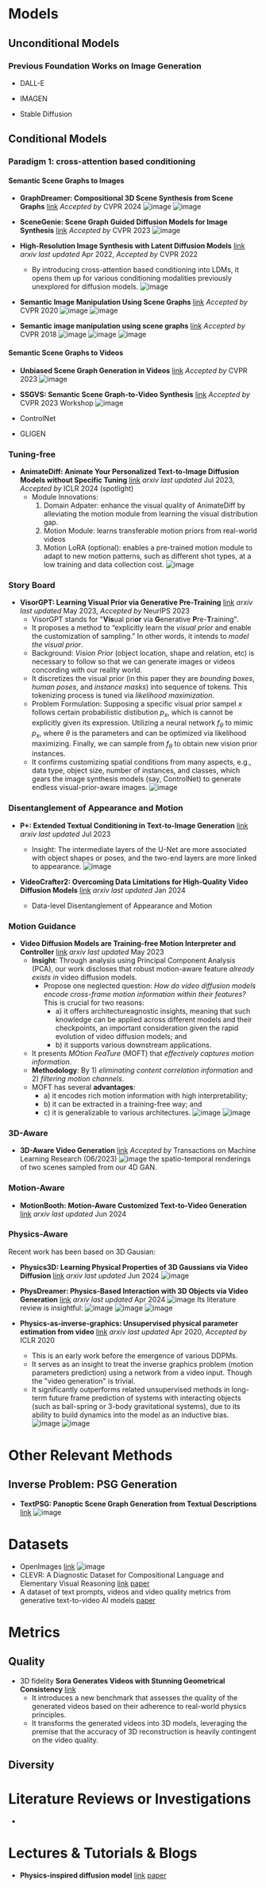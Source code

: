 # Models
## Unconditional Models
### Previous Foundation Works on Image Generation
- DALL-E

- IMAGEN

- Stable Diffusion


## Conditional Models
### Paradigm 1: cross-attention based conditioning
#### Semantic Scene Graphs to Images
- **GraphDreamer: Compositional 3D Scene Synthesis from Scene Graphs** [link](https://openaccess.thecvf.com/content/CVPR2024/papers/Gao_GraphDreamer_Compositional_3D_Scene_Synthesis_from_Scene_Graphs_CVPR_2024_paper.pdf)  _Accepted by_ CVPR 2024
  ![image](https://github.com/qiaosun22/AwesomeText2Video/assets/136222260/0f94bc24-a1bf-4c02-b693-22a450d15c08)
  ![image](https://github.com/qiaosun22/AwesomeText2Video/assets/136222260/86b8bca0-640c-4993-a3e1-49488e9b6a12)

- **SceneGenie: Scene Graph Guided Diffusion Models for Image Synthesis** [link](https://openaccess.thecvf.com/content/ICCV2023W/SG2RL/papers/Farshad_SceneGenie_Scene_Graph_Guided_Diffusion_Models_for_Image_Synthesis_ICCVW_2023_paper.pdf) _Accepted by_ CVPR 2023
  ![image](https://github.com/qiaosun22/AwesomeText2Video/assets/136222260/33126716-a316-4023-99cf-d573a1439491)

- **High-Resolution Image Synthesis with Latent Diffusion Models** [link](https://arxiv.org/pdf/2112.10752)  _arxiv last updated_ Apr 2022, _Accepted by_ CVPR 2022
  - By introducing cross-attention based conditioning into LDMs, it opens them up for various conditioning modalities previously unexplored for diffusion models.
  ![image](https://github.com/qiaosun22/AwesomeText2Video/assets/136222260/7a9124fa-2041-4416-9afe-5ec64552d04a)

- **Semantic Image Manipulation Using Scene Graphs** [link](https://openaccess.thecvf.com/content_CVPR_2020/papers/Dhamo_Semantic_Image_Manipulation_Using_Scene_Graphs_CVPR_2020_paper.pdf) _Accepted by_ CVPR 2020
  ![image](https://github.com/qiaosun22/AwesomeText2Video/assets/136222260/ca4015ee-c397-4927-8fd8-4a7b823450bb)
  ![image](https://github.com/qiaosun22/AwesomeText2Video/assets/136222260/39688953-1de2-46df-a9c9-34d11a2b73f8)


- **Semantic image manipulation using scene graphs** [link](https://openaccess.thecvf.com/content_cvpr_2018/papers/Johnson_Image_Generation_From_CVPR_2018_paper.pdf) _Accepted by_ CVPR 2018
  ![image](https://github.com/qiaosun22/AwesomeText2Video/assets/136222260/530c3192-f8e3-4a5e-98e6-6c2124f19286)
  ![image](https://github.com/qiaosun22/AwesomeText2Video/assets/136222260/406be6cf-8e75-43fa-9a5b-f45f648a4a3b)
  ![image](https://github.com/qiaosun22/AwesomeText2Video/assets/136222260/4d0c0ea3-2806-43b5-834a-7714aba2db36)



#### Semantic Scene Graphs to Videos
- **Unbiased Scene Graph Generation in Videos** [link](https://openaccess.thecvf.com/content/CVPR2023/papers/Nag_Unbiased_Scene_Graph_Generation_in_Videos_CVPR_2023_paper.pdf) _Accepted by_ CVPR 2023
  ![image](https://github.com/qiaosun22/AwesomeText2Video/assets/136222260/0a34f741-c5a0-4e57-889d-53dcf95b82bc)

- **SSGVS: Semantic Scene Graph-to-Video Synthesis** [link](https://openaccess.thecvf.com/content/CVPR2023W/MULA/papers/Cong_SSGVS_Semantic_Scene_Graph-to-Video_Synthesis_CVPRW_2023_paper.pdf) _Accepted by_ CVPR 2023 Workshop
  ![image](https://github.com/qiaosun22/AwesomeText2Video/assets/136222260/347702b6-60e7-4a09-a312-a512e16ee897)

- ControlNet

- GLIGEN
### Tuning-free
- **AnimateDiff: Animate Your Personalized Text-to-Image Diffusion Models without Specific Tuning** [link](https://arxiv.org/abs/2307.04725) _arxiv last updated_ Jul 2023, _Accepted by_ ICLR 2024 (spotlight)
  - Module Innovations:
    1. Domain Adpater: enhance the visual quality of AnimateDiff by alleviating the motion module from learning the visual distribution gap.
    2. Motion Module: learns transferable motion priors from real-world videos
    3. Motion LoRA (optional): enables a pre-trained motion module to adapt to new motion patterns, such as different shot types, at a low training and data collection cost.
  ![image](https://github.com/qiaosun22/AwesomeText2Video/assets/136222260/3fcb43e1-c30b-4152-bb90-c1b403c63faf)


### Story Board
- **VisorGPT: Learning Visual Prior via Generative Pre-Training** [link](https://arxiv.org/pdf/2305.13777) _arxiv last updated_ May 2023, _Accepted by_ NeurIPS 2023
  - VisorGPT stands for "**Vis**ual pri**or** via **G**enerative **P**re-**T**raining".
  - It proposes a method to “explicitly learn the _visual prior_ and enable the customization of sampling.” In other words, it intends to _model the visual prior_.
  - Background: _Vision Prior_ (object location, shape and relation, etc) is necessary to follow so that we can generate images or videos concording with our reality world.
  - It discretizes the visual prior (in this paper they are _bounding boxes_, _human poses_, and _instance masks_) into sequence of tokens. This tokenizing process is tuned via _likelihood maximization_.
  - Problem Formulation:
    Supposing a specific visual prior sampel $x$ follows certain probabilistic distibution $p_x$, which is cannot be explicitly given its expression. Utilizing a neural network $f_\theta$ to mimic $p_x$, where $\theta$ is the parameters and can be optimized via likelihood maximizing. Finally, we can sample from $f_\theta$ to obtain new vision prior instances.
  - It confirms customizing spatial conditions from many aspects, e.g., data type, object size, number of instances, and classes, which gears the image synthesis models (say, ControlNet) to generate endless visual-prior-aware images. 
  ![image](https://github.com/qiaosun22/AwesomeText2Video/assets/136222260/c65f9b9a-7dc6-458b-b9f1-e3cd68135bae)


### Disentanglement of Appearance and Motion
- **P+: Extended Textual Conditioning in Text-to-Image Generation** [link](https://arxiv.org/pdf/2303.09522)  _arxiv last updated_ Jul 2023
  - Insight: The intermediate layers of the U-Net are more associated with object shapes or poses, and the two-end layers are more linked to appearance.
  ![image](https://github.com/qiaosun22/AwesomeText2Video/assets/136222260/a8289162-e385-4db2-b42b-435597c000f2)

- **VideoCrafter2: Overcoming Data Limitations for High-Quality Video Diffusion Models** [link](https://arxiv.org/pdf/2401.09047) _arxiv last updated_ Jan 2024
  - Data-level Disentanglement of Appearance and Motion
### Motion Guidance
- **Video Diffusion Models are Training-free Motion Interpreter and Controller** [link](https://arxiv.org/pdf/2405.14864v1) _arxiv last updated_ May 2023
  - **Insight**: Through analysis using Principal Component Analysis (PCA), our work discloses that robust motion-aware feature _already exists in_ video diffusion models.
    - Propose one neglected question: _How do video diffusion models encode cross-frame motion information within their features?_ This is crucial for two reasons:
      - a) it offers architectureagnostic insights, meaning that such knowledge can be applied across different models and their checkpoints, an important consideration given the rapid evolution of video diffusion models; and
      - b) it supports various downstream applications. 
  - It presents _MOtion FeaTure_ (MOFT) that _effectively captures motion information_.
  - **Methodology**: By 1) _eliminating content correlation information_ and 2) _filtering motion channels_.
  - MOFT has several **advantages**:
    - a) it encodes rich motion information with high interpretability;
    - b) it can be extracted in a training-free way; and
    - c) it is generalizable to various architectures.
![image](https://github.com/qiaosun22/AwesomeText2Video/assets/136222260/99d488ee-4b82-4d66-a412-571fe7ac9418)
![image](https://github.com/qiaosun22/AwesomeText2Video/assets/136222260/146a0d82-8b21-4a29-bae7-0c3cd65a3586)

### 3D-Aware
- **3D-Aware Video Generation** [link](https://arxiv.org/pdf/2206.14797) _Accepted by_ Transactions on Machine Learning Research (06/2023)
  ![image](https://github.com/qiaosun22/AwesomeText2Video/assets/136222260/c3cbdbac-2ce9-424a-8eb1-570445e0880b)
  the spatio-temporal renderings of two scenes sampled from our 4D GAN.

### Motion-Aware
- **MotionBooth: Motion-Aware Customized Text-to-Video Generation** [link](https://arxiv.org/pdf/2406.17758#page=12.85) _arxiv last updated_ Jun 2024
  
### Physics-Aware
Recent work has been based on 3D Gausian:
- **Physics3D: Learning Physical Properties of 3D Gaussians via Video Diffusion** [link](https://arxiv.org/pdf/2406.04338) _arxiv last updated_ Jun 2024
  ![image](https://github.com/qiaosun22/AwesomeText2Video/assets/136222260/72341d45-9bd7-418c-bd41-d579682d1405)
  
- **PhysDreamer: Physics-Based Interaction with 3D Objects via Video Generation** [link](https://arxiv.org/pdf/2206.14797) _arxiv last updated_ Apr 2024
  ![image](https://github.com/qiaosun22/AwesomeText2Video/assets/136222260/50f58bac-9c35-477f-8940-1306000391a2)
  Its literature review is insightful:
  ![image](https://github.com/qiaosun22/AwesomeText2Video/assets/136222260/f844a9b9-03b4-4934-909b-f4c85f5b5ef3)
  ![image](https://github.com/qiaosun22/AwesomeText2Video/assets/136222260/05d62e93-6bf7-4288-8944-294fe068d9cb)
  ![image](https://github.com/qiaosun22/AwesomeText2Video/assets/136222260/67fea98a-9d9f-475b-9341-b5a17b844cf8)




- **Physics-as-inverse-graphics: Unsupervised physical parameter estimation from video** [link](https://arxiv.org/pdf/1905.11169) _arxiv last updated_ Apr 2020, _Accepted by_ ICLR 2020
  - This is an early work before the emergence of various DDPMs.
  - It serves as an insight to treat the inverse graphics problem (motion parameters prediction) using a network from a video input. Though the "video generation" is trivial. 
  - It significantly outperforms related unsupervised methods in long-term future frame prediction of systems with interacting objects (such as ball-spring or 3-body gravitational systems), due to its ability to build dynamics into the model as an inductive bias. 
  ![image](https://github.com/qiaosun22/AwesomeText2Video/assets/136222260/a5c60148-1a36-4aa6-b07c-a0f22918a3fc)
  ![image](https://github.com/qiaosun22/AwesomeText2Video/assets/136222260/8063d4d3-7ba7-464a-96fa-ec6715559cd7)


# Other Relevant Methods
## Inverse Problem: PSG Generation
- **TextPSG: Panoptic Scene Graph Generation from Textual Descriptions** [link](https://arxiv.org/pdf/2310.07056#page=3.84)
  ![image](https://github.com/qiaosun22/AwesomeText2Video/assets/136222260/29405b3a-f8b2-4d83-a99a-f7693c6171c1)


# Datasets
- OpenImages [link](https://arxiv.org/pdf/1811.00982)
  ![image](https://github.com/qiaosun22/AwesomeText2Video/assets/136222260/19d711b8-9a22-4cce-b13e-2a2a9cb31340)
- CLEVR: A Diagnostic Dataset for Compositional Language and Elementary Visual Reasoning [link](https://cs.stanford.edu/people/jcjohns/clevr/) [paper](https://arxiv.org/pdf/1612.06890)
- A dataset of text prompts, videos and video quality metrics from generative text-to-video AI models [paper](https://www.sciencedirect.com/science/article/pii/S2352340924004839)


# Metrics
## Quality
- 3D fidelity
  **Sora Generates Videos with Stunning Geometrical Consistency** [link](https://arxiv.org/pdf/2402.17403)
  - It introduces a new benchmark that assesses the quality of the generated videos based on their adherence to real-world physics principles.
  - It transforms the generated videos into 3D models, leveraging the premise that the accuracy of 3D reconstruction is heavily contingent on the video quality.
## Diversity

# Literature Reviews or Investigations
- 

# Lectures & Tutorials & Blogs
- **Physics-inspired diffusion model** [link](https://collab.dvb.bayern/display/TUMdlma/Physics-inspired+diffusion+model) [paper](https://arxiv.org/pdf/1612.06890)
